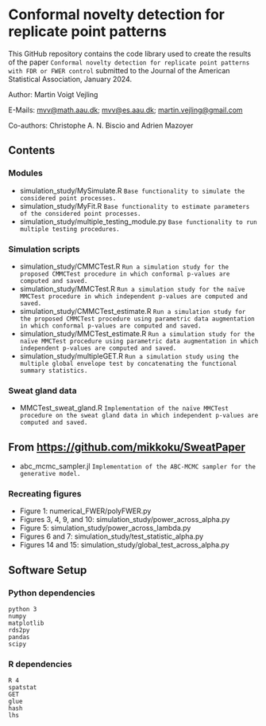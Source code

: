 # Conformal novelty detection for replicate point patterns
This GitHub repository contains the code library used to create the results of the paper `Conformal novelty detection for replicate point patterns with FDR or FWER control` submitted to the Journal of the American Statistical Association, January 2024.

Author: Martin Voigt Vejling

E-Mails: mvv@math.aau.dk;
         mvv@es.aau.dk;
         martin.vejling@gmail.com

Co-authors: Christophe A. N. Biscio and Adrien Mazoyer

## Contents
### Modules
- simulation_study/MySimulate.R `Base functionality to simulate the considered point processes.`
- simulation_study/MyFit.R `Base functionality to estimate parameters of the considered point processes.`
- simulation_study/multiple_testing_module.py `Base functionality to run multiple testing procedures.`

### Simulation scripts
- simulation_study/CMMCTest.R `Run a simulation study for the proposed CMMCTest procedure in which conformal p-values are computed and saved.`
- simulation_study/MMCTest.R `Run a simulation study for the naïve MMCTest procedure in which independent p-values are computed and saved.`
- simulation_study/CMMCTest_estimate.R `Run a simulation study for the proposed CMMCTest procedure using parametric data augmentation in which conformal p-values are computed and saved.`
- simulation_study/MMCTest_estimate.R `Run a simulation study for the naïve MMCTest procedure using parametric data augmentation in which independent p-values are computed and saved.`
- simulation_study/multipleGET.R `Run a simulation study using the multiple global envelope test by concatenating the functional summary statistics.`

### Sweat gland data
- MMCTest_sweat_gland.R `Implementation of the naïve MMCTest procedure on the sweat gland data in which independent p-values are computed and saved.`

## From https://github.com/mikkoku/SweatPaper
- abc_mcmc_sampler.jl `Implementation of the ABC-MCMC sampler for the generative model.`

### Recreating figures
- Figure 1: numerical_FWER/polyFWER.py
- Figures 3, 4, 9, and 10: simulation_study/power_across_alpha.py
- Figure 5: simulation_study/power_across_lambda.py
- Figures 6 and 7: simulation_study/test_statistic_alpha.py
- Figures 14 and 15: simulation_study/global_test_across_alpha.py

## Software Setup

### Python dependencies
```
python 3
numpy
matplotlib
rds2py
pandas
scipy
```

### R dependencies
```
R 4
spatstat
GET
glue
hash
lhs
```

